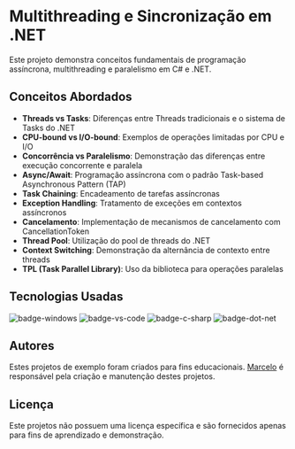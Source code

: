 # Multithreading e Sincronização em .NET

Este projeto demonstra conceitos fundamentais de programação assíncrona, multithreading e paralelismo em C# e .NET.

## Conceitos Abordados

- **Threads vs Tasks**: Diferenças entre Threads tradicionais e o sistema de Tasks do .NET
- **CPU-bound vs I/O-bound**: Exemplos de operações limitadas por CPU e I/O
- **Concorrência vs Paralelismo**: Demonstração das diferenças entre execução concorrente e paralela
- **Async/Await**: Programação assíncrona com o padrão Task-based Asynchronous Pattern (TAP)
- **Task Chaining**: Encadeamento de tarefas assíncronas
- **Exception Handling**: Tratamento de exceções em contextos assíncronos
- **Cancelamento**: Implementação de mecanismos de cancelamento com CancellationToken
- **Thread Pool**: Utilização do pool de threads do .NET
- **Context Switching**: Demonstração da alternância de contexto entre threads
- **TPL (Task Parallel Library)**: Uso da biblioteca para operações paralelas

## Tecnologias Usadas

![badge-windows]
![badge-vs-code]
![badge-c-sharp]
![badge-dot-net]

## Autores

Estes projetos de exemplo foram criados para fins educacionais. [Marcelo](https://github.com/Mmarcelinho) é responsável pela criação e manutenção destes projetos.

## Licença

Este projetos não possuem uma licença específica e são fornecidos apenas para fins de aprendizado e demonstração.

[badge-windows]: https://img.shields.io/badge/Windows-0078D6?style=for-the-badge&logo=windows&logoColor=white
[badge-vs-code]: https://img.shields.io/badge/Visual%20Studio%20Code-0078d7.svg?style=for-the-badge&logo=visual-studio-code&logoColor=white
[badge-dot-net]: https://img.shields.io/badge/.NET-512BD4?logo=dotnet&logoColor=fff&style=for-the-badge
[badge-c-sharp]: https://img.shields.io/badge/c%23-%23239120.svg?style=for-the-badge&logo=csharp&logoColor=white

